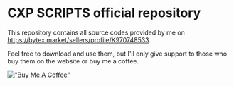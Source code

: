 # CXP SCRIPTS official repository
This repository contains all source codes provided by me on https://bytex.market/sellers/profile/K970748533.

Feel free to download and use them, but I'll only give support to those who buy them on the website or buy me a coffee.

[!["Buy Me A Coffee"](https://www.buymeacoffee.com/assets/img/custom_images/orange_img.png)](https://www.buymeacoffee.com/casperento)
